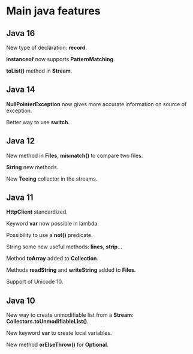 # Main java features

## Java 16

New type of declaration: **record**.

**instanceof** now supports **PatternMatching**.

**toList()** method in **Stream**.


## Java 14

**NullPointerException** now gives more accurate information on source of exception.

Better way to use **switch**.

## Java 12

New method in **Files**, **mismatch()** to compare two files.

**String** new methods.

New **Teeing** collector in the streams.

## Java 11

**HttpClient** standardized.

Keyword **var** now possible in lambda.

Possibility to use a **not()** predicate.

String some new useful methods: **lines**, **strip**...

Method **toArray** added to **Collection**.

Methods **readString** and **writeString** added to **Files**.

Support of Unicode 10.

## Java 10

New way to create unmodifiable list from a **Stream**: **Collectors.toUnmodifiableList()**.

New keyword **var** to create local variables.

New method **orElseThrow()** for **Optional**.